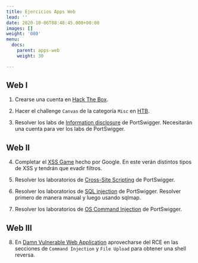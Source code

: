 ```yaml
---
title: Ejercicios Apps Web
lead: ''
date: 2020-10-06T08:48:45.000+00:00
images: []
weight: '080'
menu:
  docs:
    parent: apps-web
    weight: 30

---
```

## Web I

1. Crearse una cuenta en [Hack The Box](https://www.hackthebox.eu/).

2. Hacer el challenge `Canvas` de la categoría `Misc` en [HTB](https://www.hackthebox.eu/home/challenges/Misc).

3. Resolver los labs de [Information disclosure](https://portswigger.net/web-security/information-disclosure)
   de PortSwigger. Necesitarán una cuenta para ver los labs de PortSwigger.

## Web II

4. Completar el [XSS Game](https://xss-game.appspot.com/) hecho por Google. En este verán distintos tipos de
   XSS y tendrán que evadir filtros.

5. Resolver los laboratorios de [Cross-Site Scripting](https://portswigger.net/web-security/cross-site-scripting)
de PortSwigger.

6. Resolver los laboratorios de [SQL injection](https://portswigger.net/web-security/sql-injection)
   de PortSwigger. Resolver primero de manera manual y luego usando sqlmap.

7. Resolver los laboratorios de [OS Command Injection](https://portswigger.net/web-security/os-command-injection)
   de PortSwigger.

## Web III

8. En [Damn Vulnerable Web Application](https://github.com/digininja/DVWA) aprovecharse del RCE en
las secciones de `Command Injection` y `File Upload` para obtener una shell reversa.